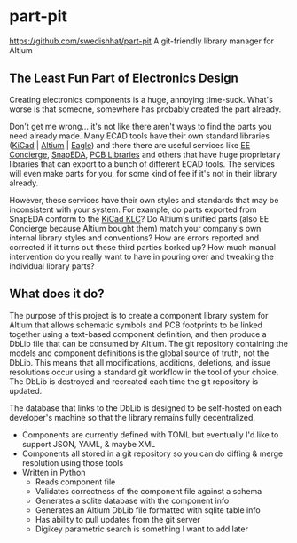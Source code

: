 # part-pit
https://github.com/swedishhat/part-pit
A git-friendly library manager for Altium

## The Least Fun Part of Electronics Design
Creating electronics components is a huge, annoying time-suck. What's worse is that someone, somewhere has probably created the part already. 

Don't get me wrong... it's not like there aren't ways to find the parts you need already made. Many ECAD tools have their own standard libraries ([KiCad](https://kicad.github.io/) | [Altium](https://designcontent.live.altium.com/) | [Eagle](http://eagle.autodesk.com/eagle/libraries)) and there there are useful services like [EE Concierge](https://eeconcierge.com/), [SnapEDA](https://www.snapeda.com), [PCB Libraries](https://www.pcblibraries.com/) and others that have huge proprietary libraries that can export to a bunch of different ECAD tools. The services will even make parts for you, for some kind of fee if it's not in their library already. 

However, these services have their own styles and standards that may be inconsistent with your system. For example, do parts exported from SnapEDA conform to the [KiCad KLC](http://kicad-pcb.org/libraries/klc/)? Do Altium's unified parts (also EE Concierge because Altium bought them) match your company's own internal library styles and conventions? How are errors reported and corrected if it turns out these third parties borked up? How much manual intervention do you really want to have in pouring over and tweaking the individual library parts?

## What does it do?
The purpose of this project is to create a component library system for Altium that allows schematic symbols and PCB footprints to be linked together using a text-based component definition, and then produce a DbLib file that can be consumed by Altium. The git repository containing the models and component definitions is the global source of truth, not the DbLib. This means that all modifications, additions, deletions, and issue resolutions occur using a standard git workflow in the tool of your choice. The DbLib is destroyed and recreated each time the git repository is updated.

The database that links to the DbLib is designed to be self-hosted on each developer's machine so that the library remains fully decentralized. 

* Components are currently defined with TOML but eventually I'd like to support JSON, YAML, & maybe XML
* Components all stored in a git repository so you can do diffing & merge resolution using those tools
* Written in Python
  * Reads component file
  * Validates correctness of the component file against a schema
  * Generates a sqlite database with the component info
  * Generates an Altium DbLib file formatted with sqlite table info
  * Has ability to pull updates from the git server
  * Digikey parametric search is something I want to add later
